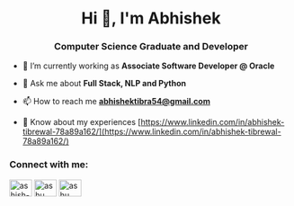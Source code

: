
<h1 align="center">Hi 👋, I'm Abhishek</h1>
<h3 align="center">Computer Science Graduate and Developer</h3>

- 🔭 I’m currently working as **Associate Software Developer @ Oracle**

- 💬 Ask me about **Full Stack, NLP and Python**

- 📫 How to reach me **abhishektibra54@gmail.com**

- 📄 Know about my experiences [https://www.linkedin.com/in/abhishek-tibrewal-78a89a162/](https://www.linkedin.com/in/abhishek-tibrewal-78a89a162/)

<h3 align="left">Connect with me:</h3>
<p align="left">
<a href="https://www.linkedin.com/in/abhishek-tibrewal-78a89a162" target="blank"><img align="center" src="https://cdn.jsdelivr.net/npm/simple-icons@3.0.1/icons/linkedin.svg" alt="ashish-goyal" height="30" width="40" /></a>
<a href="https://www.instagram.com/abhishek.27.tibrewal/" target="blank"><img align="center" src="https://cdn.jsdelivr.net/npm/simple-icons@3.0.1/icons/instagram.svg" alt="ashu__goyal" height="30" width="40" /></a>
<a href="https://www.facebook.com/people/Abhishek-Tibrewal/100011641484189/" target="blank"><img align="center" src="https://cdn.jsdelivr.net/npm/simple-icons@3.0.1/icons/facebook.svg" alt="ashu__goyal" height="30" width="40" /></a>
<!---
tibra27/tibra27 is a ✨ special ✨ repository because its `README.md` (this file) appears on your GitHub profile.
You can click the Preview link to take a look at your changes.
--->
